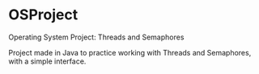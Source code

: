 # OSProject
Operating System Project: Threads and Semaphores

Project made in Java to practice working with Threads and Semaphores, with a simple interface. 
